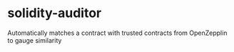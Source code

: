 # solidity-auditor
Automatically matches a contract with trusted contracts from OpenZepplin to gauge similarity
